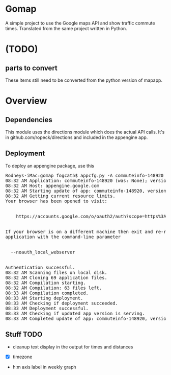 # Gomap
  A simple project to use the Google maps API and show traffic commute times.
  Translated from the same project written in Python.

# (TODO)
## parts to convert
These items still need to be converted from the python version of mapapp.

# Overview

## Dependencies
  This module uses the directions module which does the actual API calls.
It's in github.com/ropeck/directions and included in the appengine app.

## Deployment

To deploy an appengine package, use this

<pre>
Rodneys-iMac:gomap fogcat5$ appcfg.py -A commuteinfo-148920 -V v1 update ./
08:32 AM Application: commuteinfo-148920 (was: None); version: v1 (was: None)
08:32 AM Host: appengine.google.com
08:32 AM Starting update of app: commuteinfo-148920, version: v1
08:32 AM Getting current resource limits.
Your browser has been opened to visit:


    https://accounts.google.com/o/oauth2/auth?scope=https%3A%2F%2Fwww.googleapis.com%2Fauth%2Fappengine.admin+https%3A%2F%2Fwww.googleapis.com%2Fauth%2Fcloud-platform+https%3A%2F%2Fwww.googleapis.com%2Fauth%2Fuserinfo.email&redirect_uri=http%3A%2F%2Flocalhost%3A8080%2F&response_type=code&client_id=550516889912.apps.googleusercontent.com&access_type=offline


If your browser is on a different machine then exit and re-run this
application with the command-line parameter


  --noauth_local_webserver


Authentication successful.
08:32 AM Scanning files on local disk.
08:32 AM Cloning 69 application files.
08:32 AM Compilation starting.
08:32 AM Compilation: 63 files left.
08:33 AM Compilation completed.
08:33 AM Starting deployment.
08:33 AM Checking if deployment succeeded.
08:33 AM Deployment successful.
08:33 AM Checking if updated app version is serving.
08:33 AM Completed update of app: commuteinfo-148920, version: v1
</pre>

## Stuff TODO

* cleanup text display in the output for times and distances
* [x] timezone
* h:m axis label in weekly graph
 

